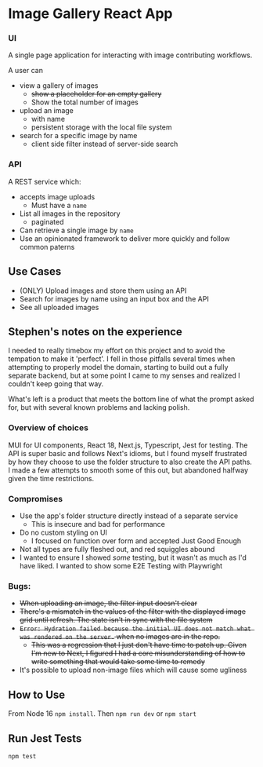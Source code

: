 # Image Gallery React App

### UI

A single page application for interacting with image contributing workflows.

A user can

- view a gallery of images
  - ~~show a placeholder for an empty gallery~~
  - Show the total number of images
- upload an image
  - with name
  - persistent storage with the local file system
- search for a specific image by name
  - client side filter instead of server-side search

### API

A REST service which:

- accepts image uploads
  - Must have a `name`
- List all images in the repository
  - paginated
- Can retrieve a single image by `name`
- Use an opinionated framework to deliver more quickly and follow common paterns

## Use Cases

- (ONLY) Upload images and store them using an API
- Search for images by name using an input box and the API
- See all uploaded images

## Stephen's notes on the experience

I needed to really timebox my effort on this project and to avoid the tempation to make it 'perfect'. I
fell in those pitfalls several times when attempting to properly model the domain, starting to build out a fully separate backend,
but at some point I came to my senses and realized I couldn't keep going that way.

What's left is a product that meets the bottom line of what the prompt asked for, but with several known problems and lacking polish.

### Overview of choices

MUI for UI components, React 18, Next.js, Typescript, Jest for testing. The API is super basic and follows Next's idioms,
but I found myself frustrated by how they choose to use the folder structure to also create the API paths. I made a few attempts to
smooth some of this out, but abandoned halfway given the time restrictions.

### Compromises

- Use the app's folder structure directly instead of a separate service
  - This is insecure and bad for performance
- Do no custom styling on UI
  - I focused on function over form and accepted Just Good Enough
- Not all types are fully fleshed out, and red squiggles abound
- I wanted to ensure I showed _some_ testing, but it wasn't as much as I'd have liked. I wanted to show some E2E Testing with Playwright

### Bugs:

- ~~When uploading an image, the filter input doesn't clear~~
- ~~There's a mismatch in the values of the filter with the displayed image grid until refresh. The state isn't in sync with the file system~~
- ~~`Error: Hydration failed because the initial UI does not match what was rendered on the server.` when no images are in the repo.~~
  - ~~This was a regression that I just don't have time to patch up. Given I'm new to Next, I figured I had a core misunderstanding of how to write something that would take some time to remedy~~
- It's possible to upload non-image files which will cause some ugliness

## How to Use

From Node 16 `npm install`. Then `npm run dev` or `npm start`

## Run Jest Tests

```bash
npm test
```
